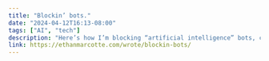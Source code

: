```yaml
---
title: "Blockin’ bots."
date: "2024-04-12T16:13-08:00"
tags: ["AI", "tech"]
description: "Here’s how I’m blocking “artificial intelligence” bots, crawlers, and scrapers."
link: https://ethanmarcotte.com/wrote/blockin-bots/
---
```


